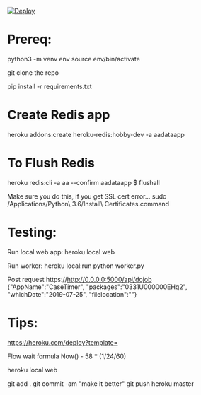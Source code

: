 [![Deploy](https://www.herokucdn.com/deploy/button.svg)](https://heroku.com/deploy?template=https://github.com/kamipatel/aabatch)

Prereq:
=============================
python3 -m venv env
source env/bin/activate

git clone the repo

pip install -r requirements.txt 

# Create Redis app
heroku addons:create heroku-redis:hobby-dev -a aadataapp
# To Flush Redis
heroku redis:cli -a aa --confirm aadataapp
$ flushall

Make sure you do this, if you get SSL cert error...
sudo /Applications/Python\ 3.6/Install\ Certificates.command

Testing:
=============================
Run local web app:
heroku local web

Run worker:
heroku local:run python worker.py

Post request
https://http://0.0.0.0:5000/api/dojob
{"AppName":"CaseTimer", "packages":"0331U000000EHq2", "whichDate":"2019-07-25", "filelocation":""}

Tips:
=============================
https://heroku.com/deploy?template=

Flow wait formula
Now() - 58 * (1/24/60)

heroku local web

git add .
git commit -am "make it better"
git push heroku master
